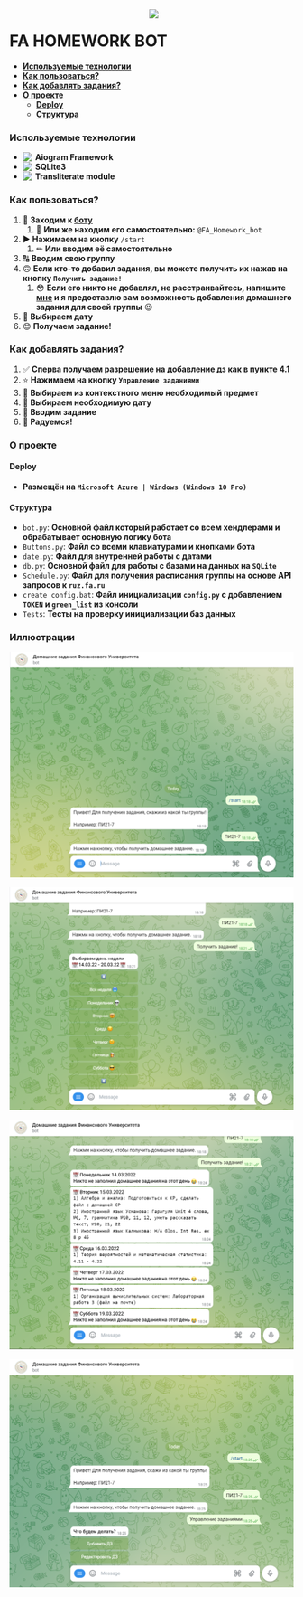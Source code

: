 <img src="https://anexp.ru/Антиплагиат%20финансовый%20университет.png" align="right" width="256px"/>


# FA HOMEWORK BOT

* [**Используемые технологии**](#Используемые-технологии)
* [**Как пользоваться?**](#Как-пользоваться?)
* [**Как добавлять задания?**](#Как-добавлять-задания?)
* [**О проекте**](#О-проекте)
  * [**Deploy**](#Deploy)
  * [**Структура**](#Структура)
### Используемые технологии
* **Aiogram Framework** [<img align="left" width="22px" src="https://cdn4.iconfinder.com/data/icons/social-media-and-logos-11/32/Logo_telegram_Airplane_Air_plane_paper_airplane-22-256.png"/>][aiogram]
* **SQLite3** [<img align="left" width="22px" src="https://cdn1.iconfinder.com/data/icons/hawcons/32/700048-icon-89-document-file-sql-256.png"/>][SQLite]
* **Transliterate module** [<img align="left" width="22px" src="https://cdn2.iconfinder.com/data/icons/humano2/128x128/apps/character-set.png"/>][transliterate]

### Как пользоваться?

1) 📲 **Заходим к [боту](https://t.me/FA_Homework_bot)**
   1) 🔎 **Или же находим его самостоятельно:** `@FA_Homework_bot`
2) ▶ **Нажимаем на кнопку** `/start`
   1) ✏ **Или вводим её самостоятельно**
3) 🔠 **Вводим свою группу**
4) 🙃 **Если кто-то добавил задания, вы можете получить их нажав на кнопку `Получить задание!`**
   1) 😳 **Если его никто не добавлял, не расстраивайтесь, напишите [мне](https://t.me/Nps_rf) и я предоставлю вам возможность добавления домашнего задания для своей группы** 😉
5) 📅 **Выбираем дату**
6) 😊 **Получаем задание!**
### Как добавлять задания?
1) ✅ **Сперва получаем разрешение на добавление дз как в пункте 4.1**
2) ⭐ **Нажимаем на кнопку `Управление заданиями`**
3) 🤔 **Выбираем из контекстного меню необходимый предмет**
4) 📅 **Выбираем необходимую дату**
5) 📝 **Вводим задание** 
6) 🎉 **Радуемся!**
### О проекте
#### Deploy
* **Размещён на `Microsoft Azure | Windows (Windows 10 Pro)`**
#### Структура
* `bot.py`: **Основной файл который работает со всем хендлерами и обрабатывает основную логику бота**
* `Buttons.py`: **Файл со всеми клавиатурами и кнопками бота**
* `date.py`: **Файл для внутренней работы с датами**
* `db.py`: **Основной файл для работы с базами на данных на `SQLite`**
* `Schedule.py`: **Файл для получения расписания группы на основе API запросов к `ruz.fa.ru`**
* `create config.bat`: **Файл инициализации `config.py` с добавлением `TOKEN` и `green_list` из консоли**
* `Tests`: **Тесты на проверку инициализации баз данных**
### Иллюстрации

![Start](md%20images/start.png)

![Gettin_hw](md%20images/gettin_hw.png)

![HW](md%20images/HW.png)

![Managing](md%20images/manage.png)




[SQLite]: https://www.sqlite.org/docs.html
[aiogram]: https://github.com/aiogram/aiogram 
[transliterate]: https://pypi.org/project/transliterate/
